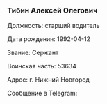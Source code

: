 ### Тибин Алексей Олегович

Должность: старший водитель

Дата рождения: 1992-04-12

Звание: Сержант

Воинская часть: 53634

Адрес: г. Нижний Новгород

Сообщение в Telegram: []()
